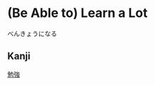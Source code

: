 # (Be Able to) Learn a Lot
べんきょうになる

## Kanji
[勉](../Kanji/kanji-dict/勉.md)[強](../Kanji/kanji-dict/強.md)